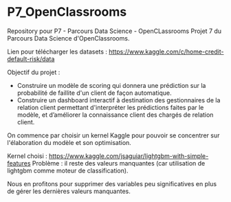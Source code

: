# P7_OpenClassrooms
Repository pour P7 - Parcours Data Science - OpenCLassrooms
Projet 7 du Parcours Data Science d'OpenClassrooms.

Lien pour télécharger les datasets : https://www.kaggle.com/c/home-credit-default-risk/data

Objectif du projet :
 - Construire un modèle de scoring qui donnera une prédiction sur la probabilité de faillite d'un client de façon automatique.
 - Construire un dashboard interactif à destination des gestionnaires de la relation client permettant d'interpréter les prédictions
   faites par le modèle, et d’améliorer la connaissance client des chargés de relation client.

On commence par choisir un kernel Kaggle pour pouvoir se concentrer sur l'élaboration du modèle et son optimisation.

Kernel choisi : https://www.kaggle.com/jsaguiar/lightgbm-with-simple-features
Problème : il reste des valeurs manquantes (car utilisation de lightgbm comme moteur de classification).

Nous en profitons pour supprimer des variables peu significatives en plus de gérer les dernières valeurs manquantes.
